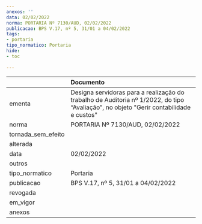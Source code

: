 ```yaml
---
anexos: ''
data: 02/02/2022
norma: PORTARIA Nº 7130/AUD, 02/02/2022
publicacao: BPS V.17, nº 5, 31/01 a 04/02/2022
tags:
- portaria
tipo_normatico: Portaria
hide: 
- toc 
 
---
```


|                    | Documento                                                                                                                              |
|:-------------------|:---------------------------------------------------------------------------------------------------------------------------------------|
| ementa             | Designa servidoras para a realização do trabalho de Auditoria nº 1/2022, do tipo “Avaliação”, no objeto "Gerir contabilidade e custos" |
| norma              | PORTARIA Nº 7130/AUD, 02/02/2022                                                                                                       |
| tornada_sem_efeito |                                                                                                                                        |
| alterada           |                                                                                                                                        |
| data               | 02/02/2022                                                                                                                             |
| outros             |                                                                                                                                        |
| tipo_normatico     | Portaria                                                                                                                               |
| publicacao         | BPS V.17, nº 5, 31/01 a 04/02/2022                                                                                                     |
| revogada           |                                                                                                                                        |
| em_vigor           |                                                                                                                                        |
| anexos             |                                                                                                                                        |